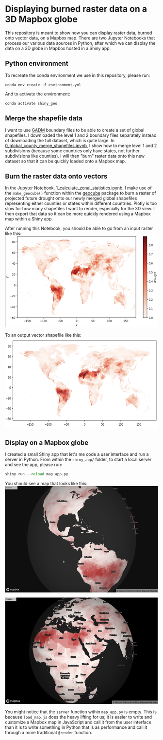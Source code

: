 # Displaying burned raster data on a 3D Mapbox globe
This repository is meant to show how you can display raster data, burned onto vector data, on a Mapbox map. There are two Jupyter Notebooks that process our various data sources in Python, after which we can display the data on a 3D globe in Mapbox hosted in a Shiny app.

## Python environment
To recreate the conda environment we use in this repository, please run:
```
conda env create -f environment.yml
```
And to activate the environment:
```
conda activate shiny_geo
```

## Merge the shapefile data
I want to use [GADM](https://gadm.org/download_world.html) boundary files to be able to create a set of global shapefiles. I downloaded the level 1 and 2 boundary files separately instead of downloading the full dataset, which is quite large. In [0_global_county_merge_shapefiles.ipynb](./notebooks/_global_county_merge_shapefiles), I show how to merge level 1 and 2 subdivisions (because some countries only have states, not further subdivisions like counties). I will then "burn" raster data onto this new dataset so that it can be quickly loaded onto a Mapbox map.

## Burn the raster data onto vectors
In the Jupyter Notebook, [1_calculate_zonal_statistics.ipynb](./notebooks/1_calculate_zonal_statistics.ipynb), I make use of the `make_geocube()` function within the [geocube](https://corteva.github.io/geocube/html/index.html) package to burn a raster of projected future drought onto our newly merged global shapefiles representing either counties or states within different countries. Plotly is too slow for how many shapefiles I want to render, especially for the 3D view. I then export that data so it can be more quickly rendered using a Mapbox map within a Shiny app.

After running this Notebook, you should be able to go from an input raster like this:
<img alt="A raster representing a drought index" src="./images/original_raster.png" height="300" width="900">

To an output vector shapefile like this:
<img alt="A vector file where a raster's data has been 'burned' into it" src="./images/vector_from_burned_raster.png" height="300" width="900">

## Display on a Mapbox globe
I created a small Shiny app that let's me code a user interface and run a server in Python. From within the `shiny_app/` folder, to start a local server and see the app, please run:
```python
shiny run --reload map_app.py
```

You should see a map that looks like this:
<img alt="A 3D Mapbox Globe showing how to display raster data burned onto vector shapefiles" src="./images/mapbox_globe_burned_raster_1.png" height="350" width="700">

<img alt="A 3D Mapbox Globe showing how to display raster data burned onto vector shapefiles" src="./images/mapbox_globe_burned_raster_2.png" height="350" width="700">

You might notice that the `server` function within `map_app.py` is empty. This is because `load_map.js` does the heavy lifting for us; it is easier to write and customize a Mapbox map in JavaScript and call it from the user interface than it is to write something in Python that is as performance and call it through a more traditional `@render` function.
